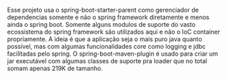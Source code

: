 Esse projeto usa o spring-boot-starter-parent como gerenciador de dependencias somente e não o spring framework diretamente e menos ainda o spring boot.
Somente alguns modulos de suporte do vasto ecossistema do spring framework são utilizados aqui e não o IoC container propriamente.
A ideia é que a aplicação seja o mais puro java quanto possível, mas com algumas funcionalidades core como logging e jdbc facilitadas pelo spring.
O spring-boot-maven-plugin é usado para criar um jar executável com algumas classes de suporte pra loader que no total somam apenas 219K de tamanho.
